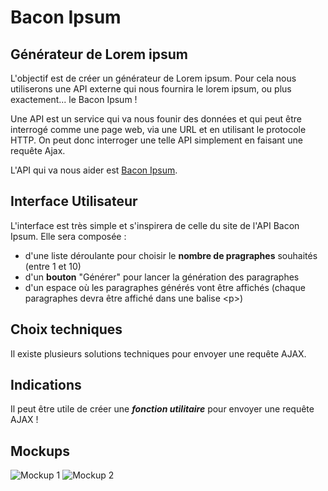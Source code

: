 ﻿# Bacon Ipsum## Générateur de Lorem ipsumL'objectif est de créer un générateur de Lorem ipsum.Pour cela nous utiliserons une API externe qui nous fournira le lorem ipsum, ou plus exactement... le Bacon Ipsum !Une API est un service qui va nous founir des données et qui peut être interrogé comme une page web, via une URLet en utilisant le protocole HTTP. On peut donc interroger une telle API simplement en faisant une requête Ajax.L'API qui va nous aider est <a href="https://baconipsum.com/json-api/">Bacon Ipsum</a>.## Interface UtilisateurL'interface est très simple et s'inspirera de celle du site de l'API Bacon Ipsum.Elle sera composée : - d'une liste déroulante pour choisir le **nombre de pragraphes** souhaités (entre 1 et 10) - d'un **bouton** "Générer" pour lancer la génération des paragraphes - d'un espace où les paragraphes générés vont être affichés (chaque paragraphes devra être affiché dans une balise \<p>)## Choix techniquesIl existe plusieurs solutions techniques pour envoyer une requête AJAX.## IndicationsIl peut être utile de créer une ***fonction utilitaire*** pour envoyer une requête AJAX ! ## Mockups![Mockup 1](resources/mockups/mockup1.jpg)![Mockup 2](resources/mockups/mockup2.jpg)